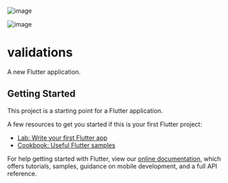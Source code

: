 
![image](https://user-images.githubusercontent.com/56389557/103756821-cda3f680-5007-11eb-91f9-a5cda4e247c7.png)

![image](https://user-images.githubusercontent.com/56389557/103758288-e2818980-5009-11eb-8fca-19464515ed9b.png)



# validations

A new Flutter application.

## Getting Started

This project is a starting point for a Flutter application.

A few resources to get you started if this is your first Flutter project:

- [Lab: Write your first Flutter app](https://flutter.dev/docs/get-started/codelab)
- [Cookbook: Useful Flutter samples](https://flutter.dev/docs/cookbook)

For help getting started with Flutter, view our
[online documentation](https://flutter.dev/docs), which offers tutorials,
samples, guidance on mobile development, and a full API reference.
